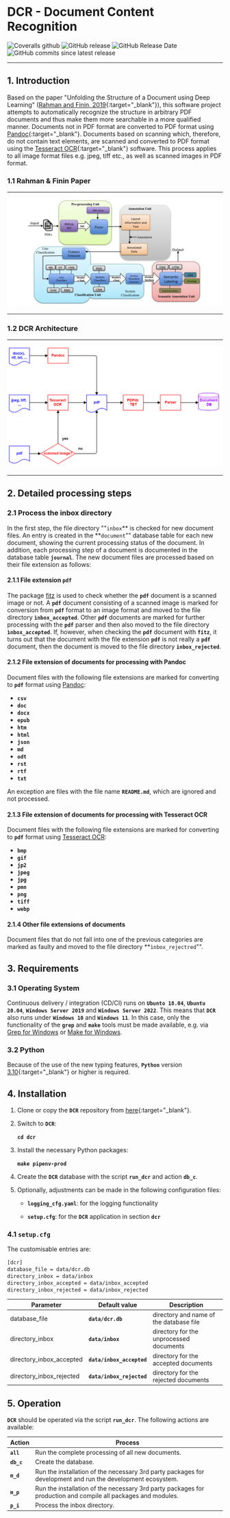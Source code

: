 # DCR - Document Content Recognition

![Coveralls github](https://img.shields.io/coveralls/github/KonnexionsGmbH/dcr.svg)
![GitHub release](https://img.shields.io/github/release/KonnexionsGmbH/dcr.svg)
![GitHub Release Date](https://img.shields.io/github/release-date/KonnexionsGmbH/dcr.svg)
![GitHub commits since latest release](https://img.shields.io/github/commits-since/KonnexionsGmbH/dcr/0.5.0.svg)

----

## 1. Introduction

Based on the paper "Unfolding the Structure of a Document using Deep Learning" ([Rahman and Finin, 2019](research.md#Rahman){:target="_blank"}), this software project attempts to automatically recognize the structure in arbitrary PDF documents and thus make them more searchable in a more qualified manner.
Documents not in PDF format are converted to PDF format using [Pandoc](https://pandoc.org){:target="_blank"}. 
Documents based on scanning which, therefore, do not contain text elements, are scanned and converted to PDF format using the [Tesseract OCR](https://github.com/tesseract-ocr/tesseract){:target="_blank"} software. 
This process applies to all image format files e.g. jpeg, tiff etc., as well as scanned images in PDF format.  

### 1.1 Rahman & Finin Paper

---

![](img/Screen-Shot-2020-06-03-at-1.45.33-PM.png)

---

### 1.2 DCR Architecture

---

![](img/dcr_Overview.png)

---

## 2. Detailed processing steps

### 2.1 Process the inbox directory

In the first step, the file directory ""`inbox`** is checked for new document files. 
An entry is created in the **`document`"" database table for each new document, showing the current processing status of the document. 
In addition, each processing step of a document is documented in the database table **`journal`**.
The new document files are processed based on their file extension as follows:

#### 2.1.1 File extension **`pdf`**

The package [fitz]() is used to check whether the **`pdf`** document is a scanned image or not. 
A **`pdf`** document consisting of a scanned image is marked for conversion from **`pdf`** format to an image format and moved to the file directory **`ìnbox_accepted`**.
Other **`pdf`** documents are marked for further processing with the **`pdf`** parser and then also moved to the file directory **`ìnbox_accepted`**.
If, however, when checking the **`pdf`** document with **`fitz`**, it turns out that the document with the file extension **`pdf`** is not really a **`pdf`** document, then the document is moved to the file directory **`inbox_rejected`**.

#### 2.1.2 File extension of documents for processing with Pandoc

Document files with the following file extensions are marked for converting to **`pdf`** format using [Pandoc]():

- **`csv`**
- **`doc`**
- **`docx`**
- **`epub`**
- **`htm`**
- **`html`**
- **`json`**
- **`md`**
- **`odt`**
- **`rst`**
- **`rtf`**
- **`txt`**

An exception are files with the file name **`README.md`**, which are ignored and not processed.

#### 2.1.3 File extension of documents for processing with Tesseract OCR

Document files with the following file extensions are marked for converting to **`pdf`** format using [Tesseract OCR]():

- **`bmp`**
- **`gif`**
- **`jp2`**
- **`jpeg`**
- **`jpg`**
- **`pmn`**
- **`png`**
- **`tiff`**
- **`webp`**

#### 2.1.4 Other file extensions of documents

Document files that do not fall into one of the previous categories are marked as faulty and moved to the file directory **`ìnbox_rejectred`"".

## 3. Requirements

### 3.1 Operating System

Continuous delivery / integration (CD/CI) runs on **`Ubunto 18.04`**, **`Ubuntu 20.04`**, **`Windows Server 2019`** and **`Windows Server 2022`**.
This means that **`DCR`** also runs under **`Windows 10`** and **`Windows 11`**. 
In this case, only the functionality of the **`grep`** and **`make`** tools must be made available, e.g. via [Grep for Windows](http://gnuwin32.sourceforge.net/packages/grep.htm) or [Make for Windows](http://gnuwin32.sourceforge.net/packages/make.htm).

### 3.2 Python

Because of the use of the new typing features, **`Python`** version [3.10](https://docs.python.org/3/whatsnew/3.10.html){:target="_blank"} or higher is required.

## 4. Installation

1. Clone or copy the **`DCR`** repository from [here](https://github.com/KonnexionsGmbH/dcr){:target="_blank"}.

2. Switch to **`DCR`**:

    **`cd dcr`**

3. Install the necessary Python packages:

    **`make pipenv-prod`**

4. Create the **`DCR`** database with the script **`run_dcr`** and action **`db_c`**.

5. Optionally, adjustments can be made in the following configuration files:

   - **`logging_cfg.yaml`**: for the logging functionality

   - **`setup.cfg`**: for the **`DCR`** application in section **`dcr`**

### 4.1 **`setup.cfg`**

The customisable entries are:

    [dcr] 
    database_file = data/dcr.db
    directory_inbox = data/inbox
    directory_inbox_accepted = data/inbox_accepted
    directory_inbox_rejected = data/inbox_rejected

| Parameter                | Default value             | Description                             |
|--------------------------|---------------------------|-----------------------------------------|
| database_file            | **`data/dcr.db`**         | directory and name of the database file |
| directory_inbox          | **`data/inbox`**          | directory for the unprocessed documents |
| directory_inbox_accepted | **`data/inbox_accepted`** | directory for the accepted documents    |
| directory_inbox_rejected | **`data/inbox_rejected`** | directory for the rejected documents    |

## 5. Operation

**`DCR`** should be operated via the script **`run_dcr`**. 
The following actions are available:

| Action     | Process                                                                                                       |
|------------|---------------------------------------------------------------------------------------------------------------|
| **`all`**  | Run the complete processing of all new documents.                                                             |
| **`db_c`** | Create the database.                                                                                          |
| **`m_d`**  | Run the installation of the necessary 3rd party packages for development and run the development ecosystem.   |
| **`m_p`**  | Run the installation of the necessary 3rd party packages for production and compile all packages and modules. |
| **`p_i`**  | Process the inbox directory.                                                                                  |
